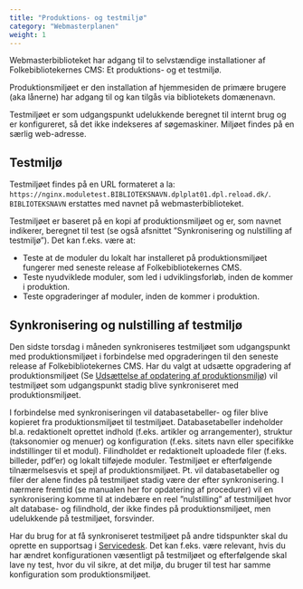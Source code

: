 ```yaml
---
title: "Produktions- og testmiljø"
category: "Webmasterplanen"
weight: 1
---
```



Webmasterbiblioteket har adgang til to selvstændige installationer af Folkebibliotekernes
CMS: Et produktions- og et testmiljø.

Produktionsmiljøet er den installation af hjemmesiden de primære brugere (aka lånerne) har
adgang til og kan tilgås via bibliotekets domænenavn.

Testmiljøet er som udgangspunkt udelukkende beregnet til internt brug og er konfigureret, så
det ikke indekseres af søgemaskiner. Miljøet findes på en særlig web-adresse.

## Testmiljø
Testmiljøet findes på en URL formateret a la:
`https://nginx.moduletest.BIBLIOTEKSNAVN.dplplat01.dpl.reload.dk/`. \
`BIBLIOTEKSNAVN` erstattes med navnet på webmasterbiblioteket.

Testmiljøet er baseret på en kopi af produktionsmiljøet og er, som navnet indikerer, beregnet
til test (se også afsnittet ”Synkronisering og nulstilling af testmiljø”). Det kan f.eks. være at:

- Teste at de moduler du lokalt har installeret på produktionsmiljøet fungerer med seneste
release af Folkebibliotekernes CMS.
- Teste nyudviklede moduler, som led i udviklingsforløb, inden de kommer i produktion.
- Teste opgraderinger af moduler, inden de kommer i produktion.

## Synkronisering og nulstilling af testmiljø
Den sidste torsdag i måneden synkroniseres testmiljøet som udgangspunkt med
produktionsmiljøet i forbindelse med opgraderingen til den seneste release af
Folkebibliotekernes CMS. Har du valgt at udsætte opgradering af produktionsmiljøet (Se [Udsættelse af opdatering af produktionsmiljø](https://www.folkebibliotekernescms.dk/main/webmasterplanen/udsaettelse-af-opdatering/)) vil testmiljøet som udgangspunkt stadig blive synkroniseret med produktionsmiljøet. 

I forbindelse med synkroniseringen vil databasetabeller- og filer blive kopieret fra
produktionsmiljøet til testmiljøet. Databasetabeller indeholder bl.a. redaktionelt oprettet
indhold (f.eks. artikler og arrangementer), struktur (taksonomier og menuer) og konfiguration
(f.eks. sitets navn eller specifikke indstillinger til et modul). Filindholdet er redaktionelt
uploadede filer (f.eks. billeder, pdf’er) og lokalt tilføjede moduler. Testmiljøet er efterfølgende
tilnærmelsesvis et spejl af produktionsmiljøet. Pt. vil databasetabeller og filer der alene
findes på testmiljøet stadig være der efter synkronisering. I nærmere fremtid (se manualen
her for opdatering af procedurer) vil en synkronisering komme til at indebære en reel
”nulstilling” af testmiljøet hvor alt database- og filindhold, der ikke findes på
produktionsmiljøet, men udelukkende på testmiljøet, forsvinder.

Har du brug for at få synkroniseret testmiljøet på andre tidspunkter skal du oprette en
supportsag i [Servicedesk](https://detdigitalefolkebibliotek.atlassian.net/servicedesk/customer/portals).
Det kan f.eks. være relevant, hvis du har ændret konfigurationen væsentligt på testmiljøet og
efterfølgende skal lave ny test, hvor du vil sikre, at det miljø, du bruger til test har samme
konfiguration som produktionsmiljøet.
